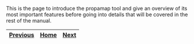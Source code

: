This is the page to introduce the propamap tool and give an overview of its most important features before going into details that will be covered in the rest of the manual.


| [Previous](#prev) | [Home](#home)     | [Next](#next) |
|-------------------|:-----------------:|--------------:|

